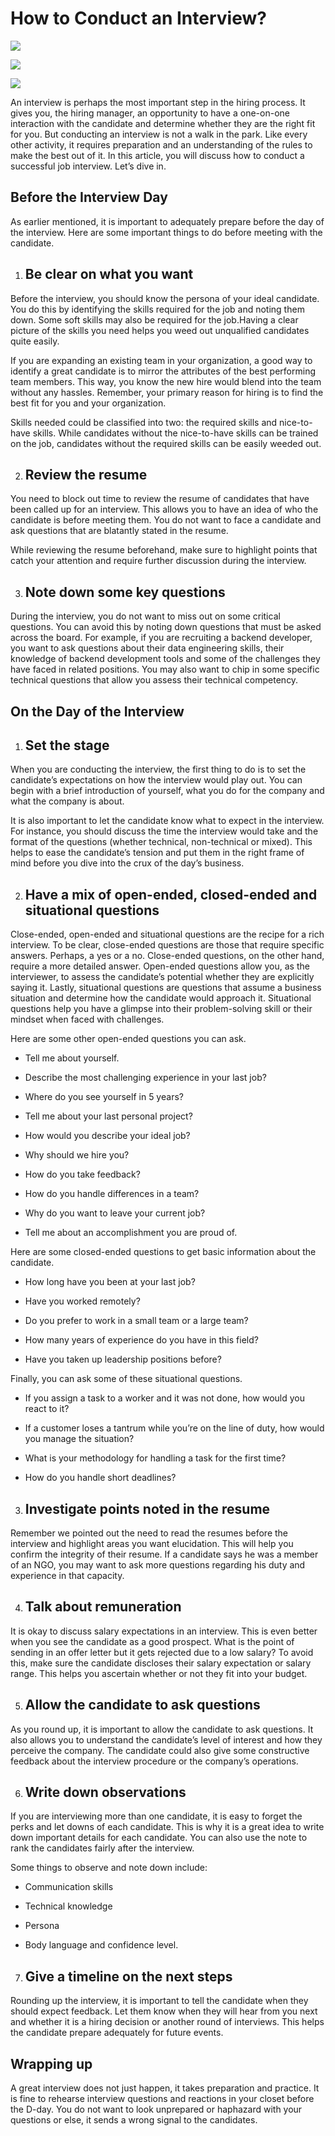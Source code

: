 # How to Conduct an Interview?

![](https://lh4.googleusercontent.com/rjOHAXCXeGIDkpTlB5-xpZFqA0qR8YyvffBzs7e_St_Lr_RSPb6CPb7UzyM4qW3KPOBnkyO-53dPvcuX-r1_TafCSzDflimIBHA_RjQkuV-xG_4oyBfhRRZG4yAXC_Xs-Zi5fapdbzGnOkoKCg)

![](https://lh5.googleusercontent.com/cOFjaSYQtKt-SBSPcaJZzFxfMl8tVVHKI6H8VQ9sffibY0g_AxYwuyIq5eFOBwlFgi9W5MiiuFu-CQT6u0kzppW8K_UnW2V5hexIx5shXFWNA4aak5pLAoV9rSXQ0c9W7Zu3dNE0cY8JiXLcbQ)

![](https://lh6.googleusercontent.com/AFwfuFnCKUowZfaIN38L9kRr4fEQ9GOTk3qGzYuKXFrCJ2Cqzu8ZP9tPGTglZjIQPTW-hOmTs6X1YQKRl6U8IOGMxVnXvJG7ouX0t5VgebFE4knSd8NTkURikqusprmAqmdfIx_3MhxR_Ygy_Q)

An interview is perhaps the most important step in the hiring process. It gives you, the hiring manager, an opportunity to have a one-on-one interaction with the candidate and determine whether they are the right fit for you. But conducting an interview is not a walk in the park. Like every other activity, it requires preparation and an understanding of the rules to make the best out of it. In this article, you will discuss how to conduct a successful job interview. Let’s dive in.

## Before the Interview Day

As earlier mentioned, it is important to adequately prepare before the day of the interview. Here are some important things to do before meeting with the candidate.

1.  ## Be clear on what you want
    

Before the interview, you should know the persona of your ideal candidate. You do this by identifying the skills required for the job and noting them down. Some soft skills may also be required for the job.Having a clear picture of the skills you need helps you weed out unqualified candidates quite easily. 

If you are expanding an existing team in your organization, a good way to identify a great candidate is to mirror the attributes of the best performing team members. This way, you know the new hire would blend into the team without any hassles. Remember, your primary reason for hiring is to find the best fit for you and your organization.

Skills needed could be classified into two: the required skills and nice-to-have skills. While candidates without the nice-to-have skills can be trained on the job, candidates without the required skills can be easily weeded out.

2.  ## Review the resume
    

You need to block out time to review the resume of candidates that have been called up for an interview. This allows you to have an idea of who the candidate is before meeting them. You do not want to face a candidate and ask questions that are blatantly stated in the resume.

While reviewing the resume beforehand, make sure to highlight points that catch your attention and require further discussion during the interview.

3.  ## Note down some key questions
    

During the interview, you do not want to miss out on some critical questions. You can avoid this by noting down questions that must be asked across the board. For example, if you are recruiting a backend developer, you want to ask questions about their data engineering skills, their knowledge of backend development tools and some of the challenges they have faced in related positions. You may also want to chip in some specific technical questions that allow you assess their technical competency. 

## On the Day of the Interview

1.  ## Set the stage
    

When you are conducting the interview, the first thing to do is to set the candidate’s expectations on how the interview would play out. You can begin with a brief introduction of yourself, what you do for the company and what the company is about. 

It is also important to let the candidate know what to expect in the interview. For instance, you should discuss the time the interview would take and the format of the questions (whether technical, non-technical or mixed). This helps to ease the candidate’s tension and put them in the right frame of mind before you dive into the crux of the day’s business.

2.  ## Have a mix of open-ended, closed-ended and situational questions
    

Close-ended, open-ended and situational questions are the recipe for a rich interview. To be clear, close-ended questions are those that require specific answers. Perhaps, a yes or a no. Close-ended questions, on the other hand, require a more detailed answer. Open-ended questions allow you, as the interviewer, to assess the candidate’s potential whether they are explicitly saying it. Lastly, situational questions are questions that assume a business situation and determine how the candidate would approach it. Situational questions help you have a glimpse into their problem-solving skill or their mindset when faced with challenges.

Here are some other open-ended questions you can ask.

* Tell me about yourself.
    
* Describe the most challenging experience in your last job?
    
* Where do you see yourself in 5 years?
    
* Tell me about your last personal project?
    
* How would you describe your ideal job?
    
* Why should we hire you?
    
* How do you take feedback?
    
* How do you handle differences in a team?
    
* Why do you want to leave your current job?
    
* Tell me about an accomplishment you are proud of.
    

Here are some closed-ended questions to get basic information about the candidate.

* How long have you been at your last job?
    
* Have you worked remotely?
    
* Do you prefer to work in a small team or a large team?
    
* How many years of experience do you have in this field?
    
* Have you taken up leadership positions before?
    

Finally, you can ask some of these situational questions.

* If you assign a task to a worker and it was not done, how would you react to it?
    
* If a customer loses a tantrum while you’re on the line of duty, how would you manage the situation?
    
* What is your methodology for handling a task for the first time?
    
* How do you handle short deadlines?
    

  

3.  ## Investigate points noted in the resume
    

Remember we pointed out the need to read the resumes before the interview and highlight areas you want elucidation. This will help you confirm the integrity of their resume. If a candidate says he was a member of an NGO, you may want to ask more questions regarding his duty and experience in that capacity.

4.  ## Talk about remuneration
    

It is okay to discuss salary expectations in an interview. This is even better when you see the candidate as a good prospect. What is the point of sending in an offer letter but it gets rejected due to a low salary? To avoid this, make sure the candidate discloses their salary expectation or salary range. This helps you ascertain whether or not they fit into your budget.

5.  ## Allow the candidate to ask questions
    

As you round up, it is important to allow the candidate to ask questions. It also allows you to understand the candidate’s level of interest and how they perceive the company. The candidate could also give some constructive feedback about the interview procedure or the company’s operations.

6.  ## Write down observations
    

If you are interviewing more than one candidate, it is easy to forget the perks and let downs of each candidate. This is why it is a great idea to write down important details for each candidate. You can also use the note to rank the candidates fairly after the interview.

Some things to observe and note down include:

* Communication skills
    
* Technical knowledge
    
* Persona
    
* Body language and confidence level.
    

  

7.  ## Give a timeline on the next steps
    

Rounding up the interview, it is important to tell the candidate when they should expect feedback. Let them know when they will hear from you next and whether it is a hiring decision or another round of interviews. This helps the candidate prepare adequately for future events.

  

## Wrapping up

A great interview does not just happen, it takes preparation and practice. It is fine to rehearse interview questions and reactions in your closet before the D-day. You do not want to look unprepared or haphazard with your questions or else, it sends a wrong signal to the candidates.
